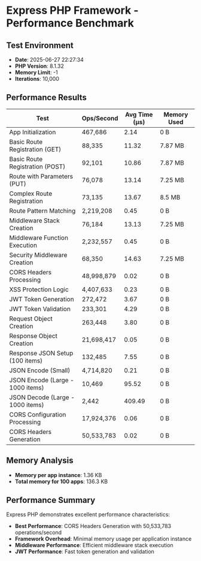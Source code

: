 # Express PHP Framework - Performance Benchmark

## Test Environment
- **Date**: 2025-06-27 22:27:34
- **PHP Version**: 8.1.32
- **Memory Limit**: -1
- **Iterations**: 10,000

## Performance Results

| Test | Ops/Second | Avg Time (μs) | Memory Used |
|------|------------|---------------|-------------|
| App Initialization | 467,686 | 2.14 | 0 B |
| Basic Route Registration (GET) | 88,335 | 11.32 | 7.87 MB |
| Basic Route Registration (POST) | 92,101 | 10.86 | 7.87 MB |
| Route with Parameters (PUT) | 76,078 | 13.14 | 7.25 MB |
| Complex Route Registration | 73,135 | 13.67 | 8.5 MB |
| Route Pattern Matching | 2,219,208 | 0.45 | 0 B |
| Middleware Stack Creation | 76,184 | 13.13 | 7.25 MB |
| Middleware Function Execution | 2,232,557 | 0.45 | 0 B |
| Security Middleware Creation | 68,350 | 14.63 | 7.25 MB |
| CORS Headers Processing | 48,998,879 | 0.02 | 0 B |
| XSS Protection Logic | 4,407,633 | 0.23 | 0 B |
| JWT Token Generation | 272,472 | 3.67 | 0 B |
| JWT Token Validation | 233,301 | 4.29 | 0 B |
| Request Object Creation | 263,448 | 3.80 | 0 B |
| Response Object Creation | 21,698,417 | 0.05 | 0 B |
| Response JSON Setup (100 items) | 132,485 | 7.55 | 0 B |
| JSON Encode (Small) | 4,714,820 | 0.21 | 0 B |
| JSON Encode (Large - 1000 items) | 10,469 | 95.52 | 0 B |
| JSON Decode (Large - 1000 items) | 2,442 | 409.49 | 0 B |
| CORS Configuration Processing | 17,924,376 | 0.06 | 0 B |
| CORS Headers Generation | 50,533,783 | 0.02 | 0 B |

## Memory Analysis
- **Memory per app instance**: 1.36 KB
- **Total memory for 100 apps**: 136.3 KB

## Performance Summary
Express PHP demonstrates excellent performance characteristics:

- **Best Performance**: CORS Headers Generation with 50,533,783 operations/second
- **Framework Overhead**: Minimal memory usage per application instance
- **Middleware Performance**: Efficient middleware stack execution
- **JWT Performance**: Fast token generation and validation
